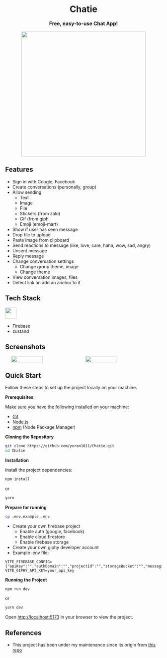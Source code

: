 <h1 align="center">Chatie</h1>
<p align="center" style="font-size:16px"><strong>Free, easy-to-use Chat App!</strong></p>
<p align="center">  
  <img src="https://raw.githubusercontent.com/catppuccin/catppuccin/main/assets/palette/macchiato.png" width="400" />
</p>

## Features

- Sign in with Google, Facebook
- Create conversations (personally, group)
- Allow sending
  - Text
  - Image
  - File
  - Stickers (from zalo)
  - Gif (from giph
  - Emoji (emoji-mart)
- Show if user has seen message
- Drop file to upload
- Paste image from clipboard
- Send reactions to message (like, love, care, haha, wow, sad, angry)
- Unsent message
- Reply message
- Change conversation settings
  - Change group theme, image
  - Change theme
- View conversation images, files
- Detect link an add an anchor to it

## Tech Stack

<img src="https://skill-icons-livid.vercel.app/icons?i=react,ts,tailwind,vite&gap=60" height="36" />

- Firebase
- zustand

## Screenshots

<div style="display:flex;gap:12px;justify-content:center">
	<img src="" style="width:45%;max-width:380px">
	<img src="" style="width:45%;max-width:380px">
</div>

## Quick Start

Follow these steps to set up the project locally on your machine.

**Prerequisites**

Make sure you have the following installed on your machine:

- [Git](https://git-scm.com/)
- [Node.js](https://nodejs.org/en)
- [npm](https://www.npmjs.com/) (Node Package Manager)

**Cloning the Repository**

```bash
git clone https://github.com/yuran1811/Chatie.git
cd Chatie
```

**Installation**

Install the project dependencies:

```bash
npm install
```

or

```bash
yarn
```

**Prepare for running**

```bash
cp .env.example .env
```

- Create your own firebase project
  - Enable auth (google, facebook)
  - Enable cloud firestore
  - Enable firebase storage
- Create your own giphy developer account
- Example .env file:

```env
VITE_FIREBASE_CONFIG={"apiKey":"","authDomain":"","projectId":"","storageBucket":"","messagingSenderId":"","appId":""}
VITE_GIPHY_API_KEY=your_api_key
```

**Running the Project**

```bash
npm run dev
```

or

```bash
yarn dev
```

Open [http://localhost:5173](http://localhost:5173) in your browser to view the project.

## References

- This project has been under my maintenance since its origin from [this repo](https://github.com/napthedev/fireverse)

